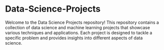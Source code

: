 # Data-Science-Projects

Welcome to the Data Science Projects repository! This repository contains a collection of data science and machine learning projects that showcase various techniques and applications. 
Each project is designed to tackle a specific problem and provides insights into different aspects of data science.
